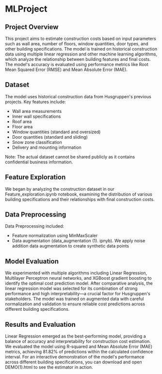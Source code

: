# MLProject
## Project Overview
This project aims to estimate construction costs based on input parameters such as wall area, number of floors, window quantities, door types, and other building specifications. The model is trained on historical construction data using multiple linear regression and other machine learning algorithms, which analyze the relationship between building features and final costs. The model's accuracy is evaluated using performance metrics like Root Mean Squared Error (RMSE) and Mean Absolute Error (MAE).

## Dataset
The model uses historical construction data from Husgruppen's previous projects. Key features include:
- Wall area measurements
- Inner wall specifications
- Roof area
- Floor area
- Window quantities (standard and oversized)
- Door quantities (standard and sliding)
- Snow zone classification
- Delivery and mounting information

Note: The actual dataset cannot be shared publicly as it contains confidential business information.

## Feature Exploration
We began by analyzing the construction dataset in our Feature_exploration.ipynb notebook, examining the distribution of various building specifications and their relationships with final construction costs.

## Data Preprocessing
Data Preprocessing included:
- Feature normalization using MinMaxScaler
- Data augmentation (data_augmentation (1). ipnyb). We apply noise addition data augmentation to create synthetic data points

## Model Evaluation
We experimented with multiple algorithms including Linear Regression, Multilayer Perceptron neural networks, and XGBoost gradient boosting to identify the optimal cost prediction model. After comparative analysis, the linear regression model was selected for its combination of strong performance and high interpretability—a crucial factor for Husgruppen's stakeholders. The model was trained on augmented data with careful normalization and validation to ensure reliable cost predictions across different building specifications.

## Results and Evaluation
Linear Regression emerged as the best-performing model, providing a balance of accuracy and interpretability for construction cost estimation. We evaluated the model using R-squared and Mean Absolute Error (MAE) metrics, achieving 81.82% of predictions within the calculated confidence interval. For an interactive demonstration of the model's performance across different building specifications, you can download and open DEMO(1).html to see the estimator in action.
